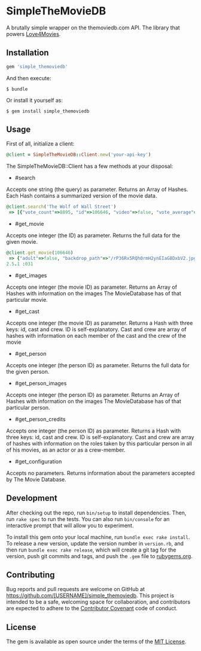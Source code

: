 # SimpleTheMovieDB

A brutally simple wrapper on the themoviedb.com API. The library that powers [Love4Movies](http://love4movies.com).

## Installation

```ruby
gem 'simple_themoviedb'
```

And then execute:

    $ bundle

Or install it yourself as:

    $ gem install simple_themoviedb

## Usage

First of all, initialize a client:

```ruby
@client = SimpleTheMovieDB::Client.new('your-api-key')
```

The SimpleTheMovieDB::Client has a few methods at your disposal:

- #search

Accepts one string (the query) as parameter. Returns an Array of Hashes. Each Hash contains a summarized version of the movie data.

```ruby
@client.search('The Wolf of Wall Street')
 => [{"vote_count"=>8895, "id"=>106646, "video"=>false, "vote_average"=>7.9, "title"=>"The Wolf of Wall Street", "popularity"=>36.903397, "poster_path"=>"/vK1o5rZGqxyovfIhZyMELhk03wO.jpg", "original_language"=>"en", "original_title"=>"The Wolf of Wall Street", "genre_ids"=>[80, 18, 35], "backdrop_path"=>"/rP36Rx5RQh0rmH2ynEIaG8DxbV2.jpg", "adult"=>false, "overview"=>"A New York stockbroker refuses to cooperate in a large securities fraud case involving corruption on Wall Street, corporate banking world and mob infiltration. Based on Jordan Belfort's autobiography.", "release_date"=>"2013-12-25"}, {"vote_count"=>0, "id"=>423766, "video"=>false, "vote_average"=>0, "title"=>"The Wolf of Wall Street", "popularity"=>1.00119, "poster_path"=>"/aNGsE1nVtQHu4pvPzNvqVaczztb.jpg", "original_language"=>"en", "original_title"=>"The Wolf of Wall Street", "genre_ids"=>[], "backdrop_path"=>nil, "adult"=>false, "overview"=>"A ruthless stockbroker sells short in the copper business and ruins the life of his friends by ruining their finances.", "release_date"=>"1929-02-09"}] 
```

- #get_movie

Accepts one integer (the ID) as parameter. Returns the full data for the given movie.

```ruby
@client.get_movie(106646)
 => {"adult"=>false, "backdrop_path"=>"/rP36Rx5RQh0rmH2ynEIaG8DxbV2.jpg", "belongs_to_collection"=>nil, "budget"=>100000000, "genres"=>[{"id"=>80, "name"=>"Crime"}, {"id"=>18, "name"=>"Drama"}, {"id"=>35, "name"=>"Comedy"}], "homepage"=>"http://www.thewolfofwallstreet.com/", "id"=>106646, "imdb_id"=>"tt0993846", "original_language"=>"en", "original_title"=>"The Wolf of Wall Street", "overview"=>"A New York stockbroker refuses to cooperate in a large securities fraud case involving corruption on Wall Street, corporate banking world and mob infiltration. Based on Jordan Belfort's autobiography.", "popularity"=>35.903397, "poster_path"=>"/vK1o5rZGqxyovfIhZyMELhk03wO.jpg", "production_companies"=>[{"id"=>14654, "logo_path"=>nil, "name"=>"EMJAG Productions", "origin_country"=>""}, {"id"=>4, "logo_path"=>"/fycMZt242LVjagMByZOLUGbCvv3.png", "name"=>"Paramount", "origin_country"=>"US"}, {"id"=>19177, "logo_path"=>nil, "name"=>"Red Granite Pictures", "origin_country"=>""}, {"id"=>562, "logo_path"=>"/k3NsSdV854UX4zEReX1dl1Psxbb.png", "name"=>"Appian Way", "origin_country"=>"US"}, {"id"=>23243, "logo_path"=>nil, "name"=>"Sikelia Productions", "origin_country"=>""}], "production_countries"=>[{"iso_3166_1"=>"US", "name"=>"United States of America"}], "release_date"=>"2013-12-25", "revenue"=>392000694, "runtime"=>180, "spoken_languages"=>[{"iso_639_1"=>"fr", "name"=>"Français"}, {"iso_639_1"=>"en", "name"=>"English"}], "status"=>"Released", "tagline"=>"EARN. SPEND. PARTY.", "title"=>"The Wolf of Wall Street", "video"=>false, "vote_average"=>7.9, "vote_count"=>8898} 
2.5.1 :031 
```

- #get_images

Accepts one integer (the movie ID) as parameter. Returns an Array of Hashes with information on the images The MovieDatabase has of that particular movie.

- #get_cast

Accepts one integer (the movie ID) as parameter. Returns a Hash with three keys: id, cast and crew. ID is self-explanatory. Cast and crew are array of hashes with information on each member of the cast and the crew of the movie

- #get_person

Accepts one integer (the person ID) as parameter. Returns the full data for the given person.

- #get_person_images

Accepts one integer (the person ID) as parameter. Returns an Array of Hashes with information on the images The MovieDatabase has of that particular person.

- #get_person_credits

Accepts one integer (the person ID) as parameter. Returns a Hash with three keys: id, cast and crew. ID is self-explanatory. Cast and crew are array of hashes with information on the roles taken by this particular person in all of his movies, as an actor or as a crew-member.

- #get_configuration

Accepts no parameters. Returns information about the parameters accepted by The Movie Database.

## Development

After checking out the repo, run `bin/setup` to install dependencies. Then, run `rake spec` to run the tests. You can also run `bin/console` for an interactive prompt that will allow you to experiment.

To install this gem onto your local machine, run `bundle exec rake install`. To release a new version, update the version number in `version.rb`, and then run `bundle exec rake release`, which will create a git tag for the version, push git commits and tags, and push the `.gem` file to [rubygems.org](https://rubygems.org).

## Contributing

Bug reports and pull requests are welcome on GitHub at https://github.com/[USERNAME]/simple_themoviedb. This project is intended to be a safe, welcoming space for collaboration, and contributors are expected to adhere to the [Contributor Covenant](http://contributor-covenant.org) code of conduct.

## License

The gem is available as open source under the terms of the [MIT License](https://opensource.org/licenses/MIT).
